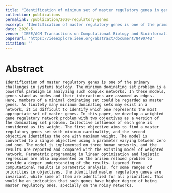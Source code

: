 ```yaml
---
title: "Identification of minimum set of master regulatory genes in gene regulatory networks"
collection: publications
permalink: /publication/2020-regulatory-genes
excerpt: 'Identification of master regulatory genes is one of the primary challenges in systems biology.'
date: 2020-6
venue: 'IEEE/ACM Transactions on Computational Biology and Bioinformatics'
paperurl: 'https://ieeexplore.ieee.org/abstract/document/8490740'
citation: ''
---
```

Abstract
======
    Identification of master regulatory genes is one of the primary challenges in systems biology. The minimum dominating set problem is a powerful paradigm in analyzing such complex networks. In these models, genes stand as nodes and their interactions are assumed as edges. Here, members of a minimal dominating set could be regarded as master genes. As finitely many minimum dominating sets may exist in a network, it is difficult to identify which one represents the most appropriate set of master genes. In this paper, we develop a weighted gene regulatory network problem with two objectives as a version of the dominating set problem. Collective influence of each gene is considered as its weight. The first objective aims to find a master regulatory genes set with minimum cardinality, and the second objective identifies the one with maximum weight. The model is converted to a single objective using a parameter varying between zero and one. The model is implemented on three human networks, and the results are reported and compared with the existing model of weighted network. Parametric programming in linear optimization and logistic regression are also implemented on the arisen relaxed problem to provide a deeper understanding of the results. Learned from computational results in parametric analysis, for some ranges of priorities in objectives, the identified master regulatory genes are invariant, while some of them are identified for all priorities. This would be an indication that such genes have higher degree of being master regulatory ones, specially on the noisy networks.

